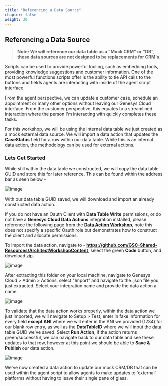```yaml
---
title: "Referencing a Data Source"
chapter: false
weight: 30
---
```


## Referencing a Data Source

>**Note: We will reference our data table as a "Mock CRM" or "DB", these data sources are not designed to be replacements for CRM's.**

Scripts can be used to provide powerful tooling, such as embedding tools, providing knowledge suggestions and customer information. One of the most powerful functions scripts offer is the ability to tie API calls to the buttons and fields agents are interacting with inside of the agent script interface.

From the agent perspective, we can update a customer case, schedule an appointment or many other options without leaving our Genesys Cloud interface. From the customer perspective, this equates to a streamlined interaction where the person I'm interacting with quickly completes these tasks. 

For this workshop, we will be using the internal data table we just created as a mock external data source. We will import a data action that updates the **CaseStatus** field for a row within our data table. While this is an internal data action, the methodology can be used for external actions.

### Lets Get Started

While still within the data table we constructed, we will copy the data table GUID and store this for later reference. This can be found within the address bar as seen below - 

![image](/images/DTguid.PNG)

With our data table GUID saved, we will download and import an already constructed data action.

If you do not have an Oauth Client with **Data Table Write** permissions, or do not have a **Genesys Cloud Data Actions** integration installed, please reference the following page from the [**Data Action Workshop**](https://workshop.genesys.com/workshops/DataActionsWorkshop/020-configuration/30_third.html), note this does not specify a specific Oauth role but demonstrates how to construct the client and allocate permissions.

To import the data action, navigate to - **https://github.com/GSC-Shared-Resources/ArchitectWorkshopContent**, select the green **Code** button, and download zip.

![image](/images/githubdl.PNG)

After extracting this folder on your local machine, navigate to Genesys Cloud > Admin > Actions, select "Import" and navigate to the .json file you just extracted. Select your integration name and provide the data action a name.

![image](/images/daconstruct.PNG)

To validate that the data action works properly, within the data action we just imported, we will navigate to Setup > Test, enter in fake information for every field **except ANI** where we will enter in the ANI we provided (1234) for our blank row entry, as well as the **DataTableID** where we will input the data table GUID we've saved. Select **Run Action**, if the action returns green/successful, we can navigate back to our data table and see these updates to that row, however at this point we should be able to **Save & Publish** our data action.

![image](/images/DAtest.PNG)

We've now created a data action to update our mock CRM/DB that can be used within the agent script to allow agents to make updates to 'external' platforms without having to leave their single pane of glass.